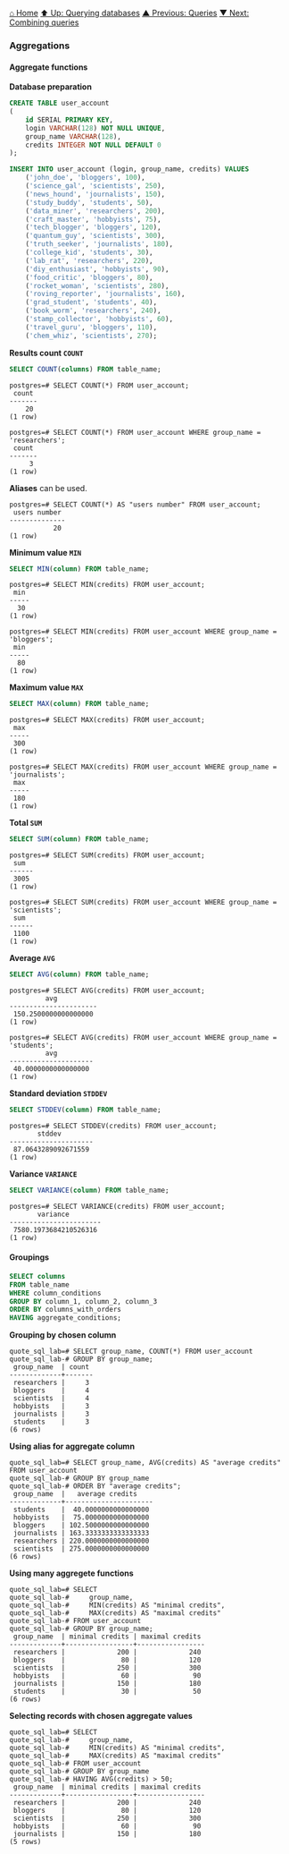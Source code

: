 [⌂ Home](../../../README.md)
[⬆ Up: Querying databases](README.md)
[▲ Previous: Queries](queries.md)
[▼ Next: Combining queries](combining_queries.md)

### Aggregations

#### Aggregate functions

**Database preparation**

```sql
CREATE TABLE user_account
(
    id SERIAL PRIMARY KEY,
    login VARCHAR(128) NOT NULL UNIQUE,
    group_name VARCHAR(128),
    credits INTEGER NOT NULL DEFAULT 0
);

INSERT INTO user_account (login, group_name, credits) VALUES
    ('john_doe', 'bloggers', 100),
    ('science_gal', 'scientists', 250),
    ('news_hound', 'journalists', 150),
    ('study_buddy', 'students', 50),
    ('data_miner', 'researchers', 200),
    ('craft_master', 'hobbyists', 75),
    ('tech_blogger', 'bloggers', 120),
    ('quantum_guy', 'scientists', 300),
    ('truth_seeker', 'journalists', 180),
    ('college_kid', 'students', 30),
    ('lab_rat', 'researchers', 220),
    ('diy_enthusiast', 'hobbyists', 90),
    ('food_critic', 'bloggers', 80),
    ('rocket_woman', 'scientists', 280),
    ('roving_reporter', 'journalists', 160),
    ('grad_student', 'students', 40),
    ('book_worm', 'researchers', 240),
    ('stamp_collector', 'hobbyists', 60),
    ('travel_guru', 'bloggers', 110),
    ('chem_whiz', 'scientists', 270);
```

**Results count `COUNT`**

```sql
SELECT COUNT(columns) FROM table_name;
```

```
postgres=# SELECT COUNT(*) FROM user_account;
 count
-------
    20
(1 row)

```

```
postgres=# SELECT COUNT(*) FROM user_account WHERE group_name = 'researchers';
 count
-------
     3
(1 row)

```

**Aliases** can be used.

```
postgres=# SELECT COUNT(*) AS "users number" FROM user_account;
 users number
--------------
           20
(1 row)

```

**Minimum value `MIN`**

```sql
SELECT MIN(column) FROM table_name;
```

```
postgres=# SELECT MIN(credits) FROM user_account;
 min
-----
  30
(1 row)

```

```
postgres=# SELECT MIN(credits) FROM user_account WHERE group_name = 'bloggers';
 min
-----
  80
(1 row)

```

**Maximum value `MAX`**

```sql
SELECT MAX(column) FROM table_name;
```

```
postgres=# SELECT MAX(credits) FROM user_account;
 max
-----
 300
(1 row)

```

```
postgres=# SELECT MAX(credits) FROM user_account WHERE group_name = 'journalists';
 max
-----
 180
(1 row)

```

**Total `SUM`**

```sql
SELECT SUM(column) FROM table_name;
```

```
postgres=# SELECT SUM(credits) FROM user_account;
 sum
------
 3005
(1 row)

```

```
postgres=# SELECT SUM(credits) FROM user_account WHERE group_name = 'scientists';
 sum
------
 1100
(1 row)

```

**Average `AVG`**

```sql
SELECT AVG(column) FROM table_name;
```

```
postgres=# SELECT AVG(credits) FROM user_account;
         avg
----------------------
 150.2500000000000000
(1 row)

```

```
postgres=# SELECT AVG(credits) FROM user_account WHERE group_name = 'students';
         avg
---------------------
 40.0000000000000000
(1 row)

```

**Standard deviation `STDDEV`**

```sql
SELECT STDDEV(column) FROM table_name;
```

```
postgres=# SELECT STDDEV(credits) FROM user_account;
       stddev
---------------------
 87.0643289092671559
(1 row)

```

**Variance `VARIANCE`**

```sql
SELECT VARIANCE(column) FROM table_name;
```

```
postgres=# SELECT VARIANCE(credits) FROM user_account;
       variance
-----------------------
 7580.1973684210526316
(1 row)

```

#### Groupings

```sql
SELECT columns
FROM table_name
WHERE column_conditions
GROUP BY column_1, column_2, column_3
ORDER BY columns_with_orders
HAVING aggregate_conditions;
```

**Grouping by chosen column**

```
quote_sql_lab=# SELECT group_name, COUNT(*) FROM user_account
quote_sql_lab-# GROUP BY group_name;
 group_name  | count
-------------+-------
 researchers |     3
 bloggers    |     4
 scientists  |     4
 hobbyists   |     3
 journalists |     3
 students    |     3
(6 rows)

```

**Using alias for aggregate column**

```
quote_sql_lab=# SELECT group_name, AVG(credits) AS "average credits" FROM user_account
quote_sql_lab-# GROUP BY group_name
quote_sql_lab-# ORDER BY "average credits";
 group_name  |   average credits
-------------+----------------------
 students    |  40.0000000000000000
 hobbyists   |  75.0000000000000000
 bloggers    | 102.5000000000000000
 journalists | 163.3333333333333333
 researchers | 220.0000000000000000
 scientists  | 275.0000000000000000
(6 rows)

```

**Using many aggregete functions**

```
quote_sql_lab=# SELECT
quote_sql_lab-#     group_name,
quote_sql_lab-#     MIN(credits) AS "minimal credits",
quote_sql_lab-#     MAX(credits) AS "maximal credits"
quote_sql_lab-# FROM user_account
quote_sql_lab-# GROUP BY group_name;
 group_name  | minimal credits | maximal credits
-------------+-----------------+-----------------
 researchers |             200 |             240
 bloggers    |              80 |             120
 scientists  |             250 |             300
 hobbyists   |              60 |              90
 journalists |             150 |             180
 students    |              30 |              50
(6 rows)

```

**Selecting records with chosen aggregate values**

```
quote_sql_lab=# SELECT
quote_sql_lab-#     group_name,
quote_sql_lab-#     MIN(credits) AS "minimal credits",
quote_sql_lab-#     MAX(credits) AS "maximal credits"
quote_sql_lab-# FROM user_account
quote_sql_lab-# GROUP BY group_name
quote_sql_lab-# HAVING AVG(credits) > 50;
 group_name  | minimal credits | maximal credits
-------------+-----------------+-----------------
 researchers |             200 |             240
 bloggers    |              80 |             120
 scientists  |             250 |             300
 hobbyists   |              60 |              90
 journalists |             150 |             180
(5 rows)

```
